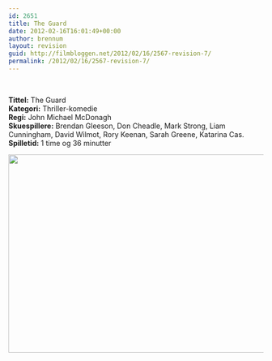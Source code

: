 ```yaml
---
id: 2651
title: The Guard
date: 2012-02-16T16:01:49+00:00
author: brennum
layout: revision
guid: http://filmbloggen.net/2012/02/16/2567-revision-7/
permalink: /2012/02/16/2567-revision-7/
---
```

&nbsp;

**Tittel:** The Guard  
**Kategori:** Thriller-komedie  
**Regi:** John Michael McDonagh  
**Skuespillere:** Brendan Gleeson, Don Cheadle, Mark Strong, Liam Cunningham, David Wilmot, Rory Keenan, Sarah Greene, Katarina Cas.  
**Spilletid:** 1 time og 36 minutter

<a href="http://filmbloggen.net/?attachment_id=2645" rel="attachment wp-att-2645"><img class="alignnone size-full wp-image-2645" src="http://filmbloggen.net/wp-content/uploads//2012/02/art-the-guard_20110826121150601209-420x0.jpg" alt="" width="541" height="391" /></a>